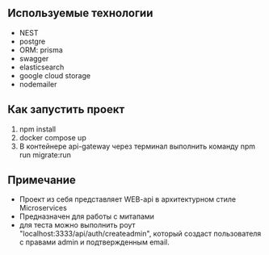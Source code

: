 ## Используемые технологии
- NEST
- postgre
- ORM: prisma
- swagger
- elasticsearch
- google cloud storage
- nodemailer

## Как запустить проект
1. npm install
2. docker compose up
3. В контейнере api-gateway через терминал выполнить команду npm run migrate:run

## Примечание
- Проект из себя представляет WEB-api в архитектурном стиле Microservices
- Предназначен для работы с митапами
- для теста можно выполнить роут "localhost:3333/api/auth/createadmin", который создаст пользователя с правами admin и подтвержденным email.
